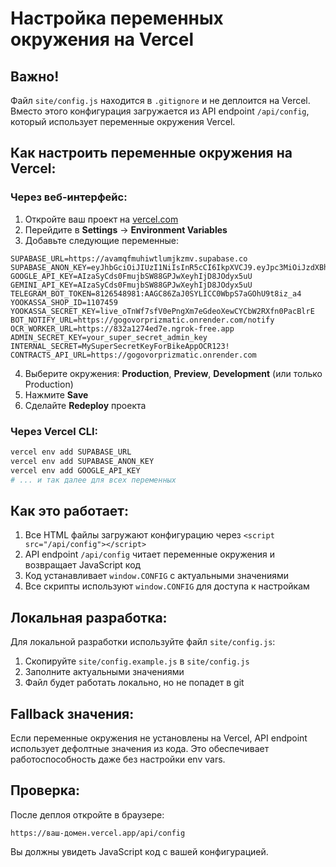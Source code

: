 # Настройка переменных окружения на Vercel

## Важно!
Файл `site/config.js` находится в `.gitignore` и не деплоится на Vercel. Вместо этого конфигурация загружается из API endpoint `/api/config`, который использует переменные окружения Vercel.

## Как настроить переменные окружения на Vercel:

### Через веб-интерфейс:

1. Откройте ваш проект на [vercel.com](https://vercel.com)
2. Перейдите в **Settings** → **Environment Variables**
3. Добавьте следующие переменные:

```
SUPABASE_URL=https://avamqfmuhiwtlumjkzmv.supabase.co
SUPABASE_ANON_KEY=eyJhbGciOiJIUzI1NiIsInR5cCI6IkpXVCJ9.eyJpc3MiOiJzdXBhYmFzZSIsInJlZiI6ImF2YW1xZm11aGl3dGx1bWprem12Iiwicm9sZSI6ImFub24iLCJpYXQiOjE3NTY2NjMyODcsImV4cCI6MjA3MjIzOTI4N30.EwEPM0pObAd3v_NXI89DLcgKVYrUiOn7iHuCXXaqU4I
GOOGLE_API_KEY=AIzaSyCds0FmujbSW88GPJwXeyhIjD8JOdyx5uU
GEMINI_API_KEY=AIzaSyCds0FmujbSW88GPJwXeyhIjD8JOdyx5uU
TELEGRAM_BOT_TOKEN=8126548981:AAGC86ZaJ0SYLICC0WbpS7aGOhU9t8iz_a4
YOOKASSA_SHOP_ID=1107459
YOOKASSA_SECRET_KEY=live_oTnWf7sfV0ePngXm7eGdeoXewCYCbW2RXfn0PacBlrE
BOT_NOTIFY_URL=https://gogovorprizmatic.onrender.com/notify
OCR_WORKER_URL=https://832a1274ed7e.ngrok-free.app
ADMIN_SECRET_KEY=your_super_secret_admin_key
INTERNAL_SECRET=MySuperSecretKeyForBikeAppOCR123!
CONTRACTS_API_URL=https://gogovorprizmatic.onrender.com
```

4. Выберите окружения: **Production**, **Preview**, **Development** (или только Production)
5. Нажмите **Save**
6. Сделайте **Redeploy** проекта

### Через Vercel CLI:

```bash
vercel env add SUPABASE_URL
vercel env add SUPABASE_ANON_KEY
vercel env add GOOGLE_API_KEY
# ... и так далее для всех переменных
```

## Как это работает:

1. Все HTML файлы загружают конфигурацию через `<script src="/api/config"></script>`
2. API endpoint `/api/config` читает переменные окружения и возвращает JavaScript код
3. Код устанавливает `window.CONFIG` с актуальными значениями
4. Все скрипты используют `window.CONFIG` для доступа к настройкам

## Локальная разработка:

Для локальной разработки используйте файл `site/config.js`:
1. Скопируйте `site/config.example.js` в `site/config.js`
2. Заполните актуальными значениями
3. Файл будет работать локально, но не попадет в git

## Fallback значения:

Если переменные окружения не установлены на Vercel, API endpoint использует дефолтные значения из кода. Это обеспечивает работоспособность даже без настройки env vars.

## Проверка:

После деплоя откройте в браузере:
```
https://ваш-домен.vercel.app/api/config
```

Вы должны увидеть JavaScript код с вашей конфигурацией.
